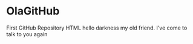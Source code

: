 # OlaGitHub
First GitHub Repository
HTML
hello darkness my old friend.
I've come to talk to you again